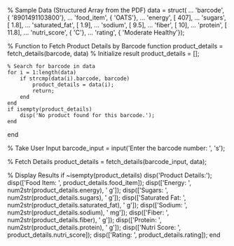 % Sample Data (Structured Array from the PDF)
data = struct( ...
    'barcode', { '8901491103800'}, ...
    'food_item', { 'OATS'}, ...
    'energy', [ 407], ...
    'sugars', [ 1.8], ...
    'saturated_fat', [ 1.9], ...
    'sodium', [ 9.5], ...
    'fiber', [ 10], ...
    'protein', [ 11.8], ...
    'nutri_score', { 'C'}, ...
    'rating', { 'Moderate Healthy'});

% Function to Fetch Product Details by Barcode
function product_details = fetch_details(barcode, data)
    % Initialize result
    product_details = [];
    
    % Search for barcode in data
    for i = 1:length(data)
        if strcmp(data(i).barcode, barcode)
            product_details = data(i);
            return;
        end
    end
    if isempty(product_details)
        disp('No product found for this barcode.');
    end
end

% Take User Input
barcode_input = input('Enter the barcode number: ', 's');

% Fetch Details
product_details = fetch_details(barcode_input, data);

% Display Results
if ~isempty(product_details)
    disp('Product Details:');
    disp(['Food Item: ', product_details.food_item]);
    disp(['Energy: ', num2str(product_details.energy), ' g']);
    disp(['Sugars: ', num2str(product_details.sugars), ' g']);
    disp(['Saturated Fat: ', num2str(product_details.saturated_fat), ' g']);
    disp(['Sodium: ', num2str(product_details.sodium), ' mg']);
    disp(['Fiber: ', num2str(product_details.fiber), ' g']);
    disp(['Protein: ', num2str(product_details.protein), ' g']);
    disp(['Nutri Score: ', product_details.nutri_score]);
    disp(['Rating: ', product_details.rating]);
end
